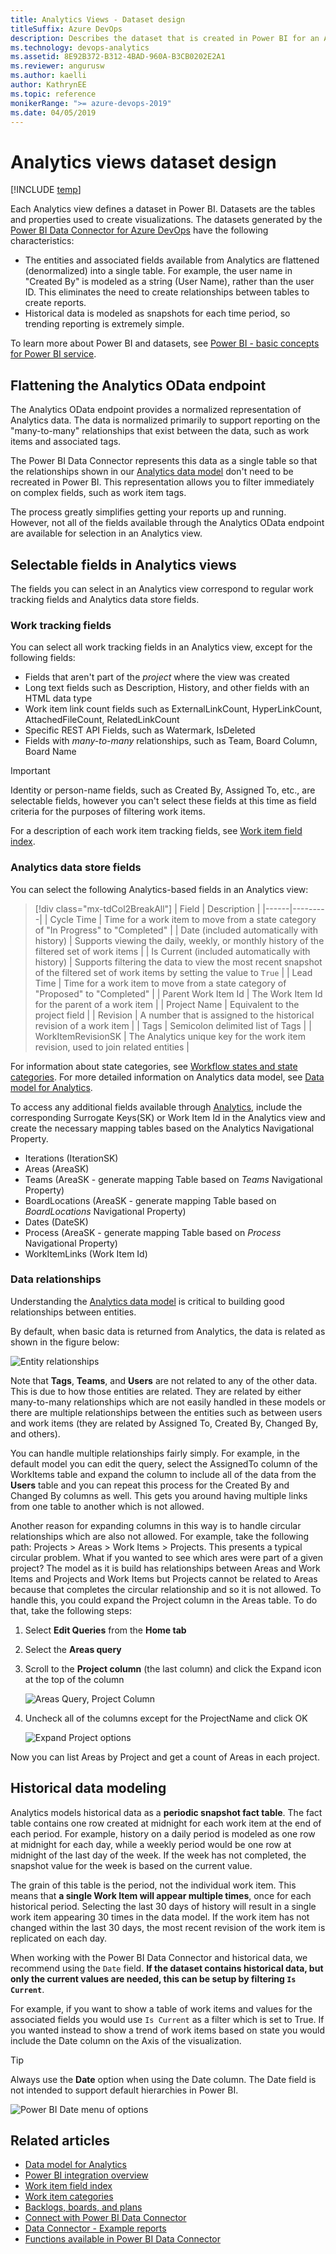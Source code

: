 ```yaml
---
title: Analytics Views - Dataset design
titleSuffix: Azure DevOps
description: Describes the dataset that is created in Power BI for an Analytics View
ms.technology: devops-analytics
ms.assetid: 8E92B372-B312-4BAD-960A-B3CB0202E2A1
ms.reviewer: angurusw
ms.author: kaelli
author: KathrynEE
ms.topic: reference
monikerRange: ">= azure-devops-2019"
ms.date: 04/05/2019
---
```


# Analytics views dataset design

[!INCLUDE [temp](../includes/version-azure-devops.md)]

Each Analytics view defines a dataset in Power BI. Datasets are the tables and properties used to create visualizations. The datasets generated by the [Power BI Data Connector for Azure DevOps](data-connector-connect.md) have the following characteristics:

- The entities and associated fields available from Analytics are flattened (denormalized) into a single table. For example, the user name in "Created By" is modeled as a string (User Name), rather than the user ID. This eliminates the need to create relationships between tables to create reports.
- Historical data is modeled as snapshots for each time period, so trending reporting is extremely simple.

To learn more about Power BI and datasets, see [Power BI - basic concepts for Power BI service](/power-bi/service-basic-concepts).

## Flattening the Analytics OData endpoint

The Analytics OData endpoint provides a normalized representation of Analytics data. The data is normalized primarily to support reporting on the "many-to-many" relationships that exist between the data, such as work items and associated tags.

The Power BI Data Connector represents this data as a single table so that the relationships shown in our [Analytics data model](../extend-analytics/data-model-analytics-service.md) don't need to be recreated in Power BI. This representation allows you to filter immediately on complex fields, such as work item tags.

The process greatly simplifies getting your reports up and running. However, not all of the fields available through the Analytics OData endpoint are available for selection in an Analytics view.

## Selectable fields in Analytics views

The fields you can select in an Analytics view correspond to regular work tracking fields and Analytics data store fields.

### Work tracking fields

You can select all work tracking fields in an Analytics view, except for the following fields:

- Fields that aren't part of the _project_ where the view was created
- Long text fields such as Description, History, and other fields with an HTML data type
- Work item link count fields such as ExternalLinkCount, HyperLinkCount, AttachedFileCount, RelatedLinkCount
- Specific REST API Fields, such as Watermark, IsDeleted
- Fields with _many-to-many_ relationships, such as Team, Board Column, Board Name

<!--- to my knowledge, Team isn't a field defined out-of-the-box -->

> [!IMPORTANT]  
> Identity or person-name fields, such as Created By, Assigned To, etc., are selectable fields, however you can't select these fields at this time as field criteria for the purposes of filtering work items.

For a description of each work item tracking fields, see [Work item field index](../../boards/work-items/guidance/work-item-field.md).

### Analytics data store fields

You can select the following Analytics-based fields in an Analytics view:

> [!div class="mx-tdCol2BreakAll"]
> | Field | Description |
> |------|---------|
> | Cycle Time | Time for a work item to move from a state category of "In Progress" to "Completed" |
> | Date (included automatically with history) | Supports viewing the daily, weekly, or monthly history of the filtered set of work items |
> | Is Current (included automatically with history) | Supports filtering the data to view the most recent snapshot of the filtered set of work items by setting the value to `True` |
> | Lead Time | Time for a work item to move from a state category of "Proposed" to "Completed" |
> | Parent Work Item Id | The Work Item Id for the parent of a work item |
> | Project Name | Equivalent to the project field |
> | Revision | A number that is assigned to the historical revision of a work item |
> | Tags | Semicolon delimited list of Tags |
> | WorkItemRevisionSK | The Analytics unique key for the work item revision, used to join related entities |

For information about state categories, see [Workflow states and state categories](/azure/devops/boards/work-items/workflow-and-state-categories). For more detailed information on Analytics data model, see [Data model for Analytics](../extend-analytics/data-model-analytics-service.md).

To access any additional fields available through [Analytics](../extend-analytics/analytics-metadata.md), include the corresponding Surrogate Keys(SK) or Work Item Id in the Analytics view and create the necessary mapping tables based on the Analytics Navigational Property.

- Iterations (IterationSK)
- Areas (AreaSK)
- Teams (AreaSK - generate mapping Table based on _Teams_ Navigational Property)
- BoardLocations (AreaSK - generate mapping Table based on _BoardLocations_ Navigational Property)
- Dates (DateSK)
- Process (AreaSK - generate mapping Table based on _Process_ Navigational Property)
- WorkItemLinks (Work Item Id)

### Data relationships

Understanding the [Analytics data model](../extend-analytics/data-model-analytics-service.md) is critical to building good relationships between entities.

By default, when basic data is returned from Analytics, the data is related as shown in the figure below:

![Entity relationships](media/pbi-relationships.png)

Note that **Tags**, **Teams**, and **Users** are not related to any of the other data. This is due to how those entities
are related. They are related by either many-to-many relationships which are not easily handled in these models or
there are multiple relationships between the entities such as between users and work items (they are related by Assigned To,
Created By, Changed By, and others).

You can handle multiple relationships fairly simply. For example, in the default model you can edit the query, select the
AssignedTo column of the WorkItems table and expand the column to include all of the data from the **Users** table and you can repeat
this process for the Created By and Changed By columns as well. This gets you around having multiple links from one table to another
which is not allowed.

Another reason for expanding columns in this way is to handle circular relationships which are also not allowed. For example,
take the following path: Projects > Areas > Work Items > Projects. This presents a typical circular problem. What if you
wanted to see which ares were part of a given project? The model as it is build has relationships between Areas and Work Items and
Projects and Work Items but Projects cannot be related to Areas because that completes the circular relationship and so it is
not allowed. To handle this, you could expand the Project column in the Areas table. To do that, take the following steps:

1. Select **Edit Queries** from the **Home tab**
2. Select the **Areas query**
3. Scroll to the **Project column** (the last column) and click the Expand icon at the top of the column

   ![Areas Query, Project Column](media/pbi-relationships-2.png)

4. Uncheck all of the columns except for the ProjectName and click OK

   ![Expand Project options](media/pbi-relationships-3.png)

Now you can list Areas by Project and get a count of Areas in each project.

## Historical data modeling

Analytics models historical data as a **periodic snapshot fact table**. The fact table contains one row created at midnight for each work item at the end of each period. For example, history on a daily period is modeled as one row at midnight for each day, while a weekly period would be one row at midnight of the last day of the week. If the week has not completed, the snapshot value for the week is based on the current value.

The grain of this table is the period, not the individual work item. This means that **a single Work Item will appear multiple times**, once for each historical period. Selecting the last 30 days of history will result in a single work item appearing 30 times in the data model. If the work item has not changed within the last 30 days, the most recent revision of the work item is replicated on each day.

When working with the Power BI Data Connector and historical data, we recommend using the `Date` field. **If the dataset contains historical data, but only the current values are needed, this can be setup by filtering `Is Current`**.

For example, if you want to show a table of work items and values for the associated fields you would use `Is Current` as a filter which is set to True. If you wanted instead to show a trend of work items based on state you would include the Date column on the Axis of the visualization.

> [!TIP]  
> Always use the **Date** option when using the Date column. The Date field is not intended to support default hierarchies in Power BI.

![Power BI Date menu of options](./media/data-connector-date.png)

## Related articles

- [Data model for Analytics](../extend-analytics/data-model-analytics-service.md)
- [Power BI integration overview](overview.md)
- [Work item field index](../../boards/work-items/guidance/work-item-field.md)
- [Work item categories](../../reference/xml/use-categories-to-group-work-item-types.md)
- [Backlogs, boards, and plans](../../boards/backlogs/backlogs-boards-plans.md)
- [Connect with Power BI Data Connector](./data-connector-connect.md)
- [Data Connector - Example reports](./data-connector-examples.md)
- [Functions available in Power BI Data Connector](data-connector-functions.md)
